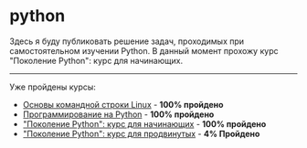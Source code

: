 # python

Здесь я буду публиковать решение задач, проходимых при самостоятельном изучении Python.
В данный момент прохожу курс "Поколение Python": курс для начинающих.

----------------------------------------------------------------------------------------------------------------------------
Уже пройдены курсы:

- [Основы командной строки Linux](https://ru.hexlet.io/courses/cli-basics) - **100% пройдено**
- [Программирование на Python](https://stepik.org/course/67/syllabus) - **100% пройдено**
- ["Поколение Python": курс для начинающих](https://stepik.org/course/58852/) - **100% пройдено**
- ["Поколение Python": курс для продвинутых](https://stepik.org/course/68343/syllabus) - **4% Пройдено**
